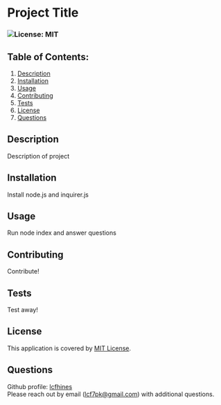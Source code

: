 
  # Project Title

  ### ![License: MIT](https://img.shields.io/badge/License-MIT-yellow.svg)

  ## Table of Contents:
  1. [Description](#Description)
  2. [Installation](#Installation)
  3. [Usage](#Usage)
  4. [Contributing](#Contributing)
  5. [Tests](#Tests)
  6. [License](#License)
  7. [Questions](#Questions)

  ## Description
  Description of project

  ## Installation
  Install node.js and inquirer.js

  ## Usage
  Run node index and answer questions

  ## Contributing
  Contribute!

  ## Tests
  Test away!

  
  ## License
  This application is covered by [MIT License](https://choosealicense.com/licenses/mit/).
  
  
  ## Questions
  Github profile: [lcfhines](https://github.com/lcfhines)  
  Please reach out by email (lcf7pk@gmail.com) with additional questions.
